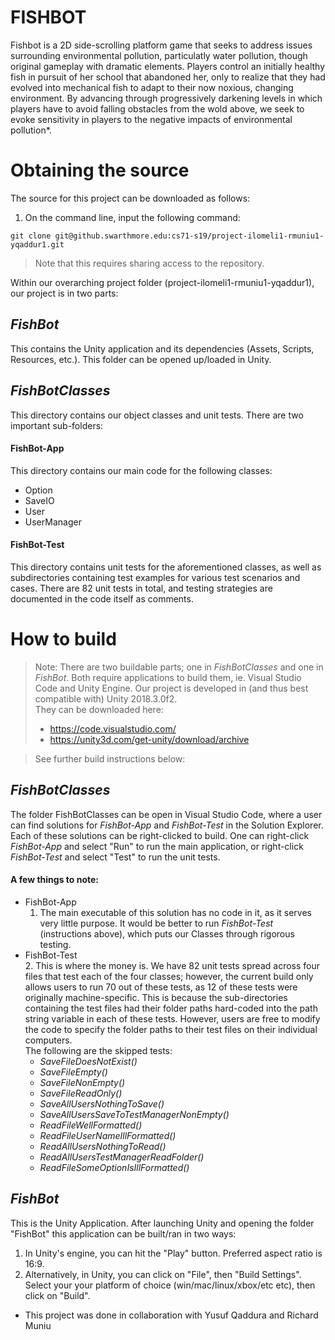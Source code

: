 # FISHBOT

Fishbot is a 2D side-scrolling platform game that seeks to address issues surrounding environmental pollution, particulatly water pollution, though original gameplay with dramatic elements. Players control an initially healthy fish in pursuit of her school that abandoned her, only to realize that they had evolved into mechanical fish to adapt to their now noxious, changing environment. By advancing through progressively darkening levels in which players have to avoid falling obstacles from the wold above, we seek to evoke sensitivity in players to the negative impacts of environmental pollution*.

# Obtaining the source  
The source for this project can be downloaded as follows:

1. On the command line, input the following command:
```
git clone git@github.swarthmore.edu:cs71-s19/project-ilomeli1-rmuniu1-yqaddur1.git  
```
> Note that this requires sharing access to the repository.  


Within our overarching project folder (project-ilomeli1-rmuniu1-yqaddur1), our project is in two parts:  

## *FishBot* 

This contains the Unity application and its dependencies (Assets, Scripts, Resources, etc.). This folder can be opened up/loaded in Unity.

## *FishBotClasses*

This directory contains our object classes and unit tests. There are two important sub-folders:  

#### FishBot-App

This directory contains our main code for the following classes:  
* Option
* SaveIO
* User
* UserManager

#### FishBot-Test

This directory contains unit tests for the aforementioned classes, as well as subdirectories containing test examples for various test scenarios and cases. There are 82 unit tests in total, and testing strategies are documented in the code itself as comments.

# How to build

> Note: There are two buildable parts; one in *FishBotClasses* and one in *FishBot*. Both require applications to build them, ie. Visual Studio Code and Unity Engine. Our project is developed in (and thus best compatible with) Unity 2018.3.0f2.  
> They can be downloaded here:  
> * https://code.visualstudio.com/  
> * https://unity3d.com/get-unity/download/archive  

> See further build instructions below:

## *FishBotClasses*

The folder FishBotClasses can be open in Visual Studio Code, where a user can find solutions for *FishBot-App* and *FishBot-Test* in the Solution Explorer. Each of these solutions can be right-clicked to build. One can right-click *FishBot-App* and select "Run" to run the main application, or right-click *FishBot-Test* and select "Test" to run the unit tests.  

#### A few things to note:  

* FishBot-App  
  1. The main executable of this solution has no code in it, as it serves very little purpose. It would be better to run *FishBot-Test* (instructions above), which puts our Classes through rigorous testing.  
* FishBot-Test  
  2. This is where the money is. We have 82 unit tests spread across four files that test each of the four classes; however, the current build only allows users to run 70 out of these tests, as 12 of these tests were originally machine-specific. This is because the sub-directories containing the test files had their folder paths hard-coded into the path string variable in each of these tests. However, users are free to modify the code to specify the folder paths to their test files on their individual computers.  
  The following are the skipped tests:
    * *SaveFileDoesNotExist()*  
    * *SaveFileEmpty()*  
    * *SaveFileNonEmpty()*  
    * *SaveFileReadOnly()*  
    * *SaveAllUsersNothingToSave()*  
    * *SaveAllUsersSaveToTestManagerNonEmpty()*  
    * *ReadFileWellFormatted()*  
    * *ReadFileUserNameIllFormatted()*  
    * *ReadAllUsersNothingToRead()*  
    * *ReadAllUsersTestManagerReadFolder()*  
    * *ReadFileSomeOptionIsIllFormatted()*  
   
 ## *FishBot*
 
 This is the Unity Application. After launching Unity and opening the folder "FishBot" this application can be built/ran in two ways:  
 1. In Unity's engine, you can hit the "Play" button. Preferred aspect ratio is 16:9.
 2. Alternatively, in Unity, you can click on "File", then "Build Settings". Select your your platform of choice (win/mac/linux/xbox/etc etc), then click on "Build".

* This project was done in collaboration with Yusuf Qaddura and Richard Muniu
